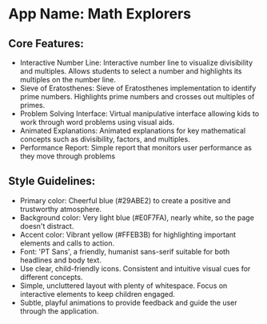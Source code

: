# **App Name**: Math Explorers

## Core Features:

- Interactive Number Line: Interactive number line to visualize divisibility and multiples. Allows students to select a number and highlights its multiples on the number line.
- Sieve of Eratosthenes: Sieve of Eratosthenes implementation to identify prime numbers. Highlights prime numbers and crosses out multiples of primes.
- Problem Solving Interface: Virtual manipulative interface allowing kids to work through word problems using visual aids.
- Animated Explanations: Animated explanations for key mathematical concepts such as divisibility, factors, and multiples.
- Performance Report: Simple report that monitors user performance as they move through problems

## Style Guidelines:

- Primary color: Cheerful blue (#29ABE2) to create a positive and trustworthy atmosphere.
- Background color: Very light blue (#E0F7FA), nearly white, so the page doesn't distract.
- Accent color: Vibrant yellow (#FFEB3B) for highlighting important elements and calls to action.
- Font: 'PT Sans', a friendly, humanist sans-serif suitable for both headlines and body text.
- Use clear, child-friendly icons. Consistent and intuitive visual cues for different concepts.
- Simple, uncluttered layout with plenty of whitespace. Focus on interactive elements to keep children engaged.
- Subtle, playful animations to provide feedback and guide the user through the application.